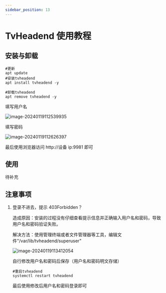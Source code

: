 ```yaml
---
sidebar_position: 13
---
```


# TvHeadend 使用教程

## 安装与卸载

```shell
#更新
apt update
#安装tvheadend
apt install tvheadend -y

#卸载tvheadend
apt remove tvheadend -y
```

填写用户名

![image-20240119112539935](C:\Users\NHT\AppData\Roaming\Typora\typora-user-images\image-20240119112539935.png)

填写密码

![image-20240119112626397](C:\Users\NHT\AppData\Roaming\Typora\typora-user-images\image-20240119112626397.png)

最后使用浏览器访问 http://设备 ip:9981 即可

## 使用

待补充

## 注意事项

1. 登录不进去，提示 403Forbidden？

   造成原因：安装的过程没有仔细查看提示信息并正确输入用户名和密码，导致用户名和密码验证失败。

   解决方法：使用管理终端或者文件管理器等工具，编辑文件"/var/lib/tvheadend/superuser"

   ![image-20240119113412054](C:\Users\NHT\AppData\Roaming\Typora\typora-user-images\image-20240119113412054.png)

   自行修改用户名和密码后保存（用户名和密码明文存储）

   ```shell
   #重启tvheadend
   systemctl restart tvheadend
   ```

   最后使用修改后用户名和密码登录即可
